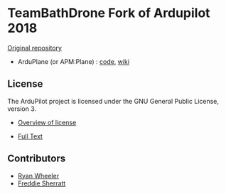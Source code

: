 # TeamBathDrone Fork of Ardupilot 2018

[Original repository](https://github.com/ArduPilot/ardupilot)

- ArduPlane (or APM:Plane) : [code](https://github.com/ArduPilot/ardupilot/tree/master/ArduPlane), [wiki](http://ardupilot.org/plane/index.html)

## License ##

The ArduPilot project is licensed under the GNU General Public
License, version 3.

- [Overview of license](http://dev.ardupilot.com/wiki/license-gplv3)

- [Full Text](https://github.com/ArduPilot/ardupilot/blob/master/COPYING.txt)

## Contributors ##

- [Ryan Wheeler](https://github.com/orgs/teambathdrones/people/RTWheeler)
- [Freddie Sherratt](https://github.com/orgs/teambathdrones/people/fsherratt)
  
